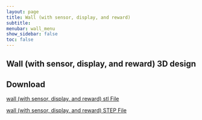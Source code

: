```yaml
---
layout: page
title: Wall (with sensor, display, and reward)
subtitle: 
menubar: wall_menu
show_sidebar: false
toc: false
---
```


## Wall (with sensor, display, and reward) 3D design 
<html>
<script src="https://embed.github.com/view/3d/yusolpark/M3/master/parts/files/wall(100mm,sensor).stl"></script>
</html>

## Download
[wall (with sensor, display, and reward) stl File](/M3/parts/files/wall(100mm,sensor).stl)

[wall (with sensor, display, and reward) STEP File](/M3/parts/files/wall(100mm,sensor).stl)

